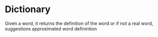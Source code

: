 # Dictionary
Given a word, it returns the definition of the word or if not a real word, suggestions approximated word definintion
